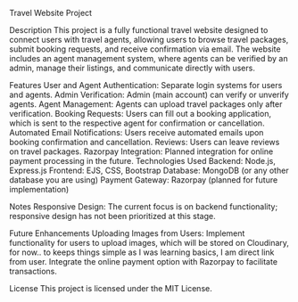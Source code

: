 Travel Website Project

Description
This project is a fully functional travel website designed to connect users with travel agents, allowing users to browse travel packages, submit booking requests, and receive confirmation via email. The website includes an agent management system, where agents can be verified by an admin, manage their listings, and communicate directly with users.

Features
User and Agent Authentication: Separate login systems for users and agents.
Admin Verification: Admin (main account) can verify or unverify agents.
Agent Management: Agents can upload travel packages only after verification.
Booking Requests: Users can fill out a booking application, which is sent to the respective agent for confirmation or cancellation.
Automated Email Notifications: Users receive automated emails upon booking confirmation and cancellation.
Reviews: Users can leave reviews on travel packages.
Razorpay Integration: Planned integration for online payment processing in the future.
Technologies Used
Backend: Node.js, Express.js
Frontend: EJS, CSS, Bootstrap
Database: MongoDB (or any other database you are using)
Payment Gateway: Razorpay (planned for future implementation)

Notes
Responsive Design: The current focus is on backend functionality; responsive design has not been prioritized at this stage.

Future Enhancements
Uploading Images from Users: Implement functionality for users to upload images, which will be stored on Cloudinary, for now.. to keeps things simple as I was learning basics, I am direct link from user. 
Integrate the online payment option with Razorpay to facilitate transactions.

License
This project is licensed under the MIT License.